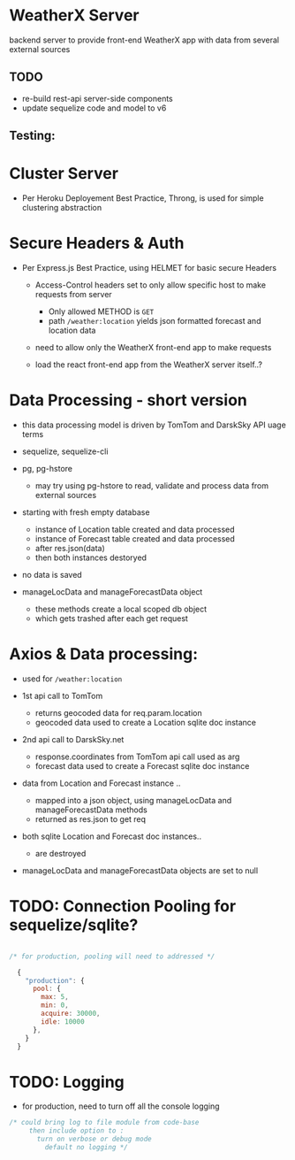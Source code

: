 # WeatherX Server

backend server to provide front-end WeatherX app with data from several external sources

## TODO

 - re-build rest-api server-side components
 - update sequelize code and model to v6

## Testing:

# Cluster Server

  - Per Heroku Deployement Best Practice, Throng, is used for simple clustering abstraction

# Secure Headers & Auth

- Per Express.js Best Practice, using HELMET for basic secure Headers

  - Access-Control headers set to only allow specific host to make requests from server
    - Only allowed METHOD is `GET`  
    - path `/weather:location` yields json formatted forecast and location data

  - need to allow only the WeatherX front-end app to make requests

  - load the react front-end app from the WeatherX server itself..?


# Data Processing - short version

  - this data processing model is driven by TomTom and DarskSky API uage terms

  - sequelize, sequelize-cli

  - pg, pg-hstore
    - may try using pg-hstore to read, validate and process data from external sources

  - starting with fresh empty database
    - instance of Location table created and data processed
    - instance of Forecast table created and data processed
    - after res.json(data)
    - then both instances destoryed

  - no data is saved

  - manageLocData and manageForecastData object
    - these methods create a local scoped db object
    - which gets trashed after each get request

# Axios & Data processing:

  - used for `/weather:location`

  - 1st api call to TomTom
    - returns geocoded data for req.param.location
    - geocoded data used to create a Location sqlite doc instance

  - 2nd api call to DarskSky.net
    - response.coordinates from TomTom api call used as arg
    - forecast data used to create a Forecast sqlite doc instance

  - data from Location and Forecast instance ..
    - mapped into a json object, using manageLocData and manageForecastData methods
    - returned as res.json to get req

  - both sqlite Location and Forecast doc instances..
    - are destroyed

  - manageLocData and manageForecastData objects are set to null


# TODO: Connection Pooling for sequelize/sqlite?
```javascript

/* for production, pooling will need to addressed */

  {
    "production": {
      pool: {
        max: 5,
        min: 0,
        acquire: 30000,
        idle: 10000
      },
    }
  }
```

# TODO: Logging
  - for production, need to turn off all the console logging

```javascript
/* could bring log to file module from code-base
     then include option to :
       turn on verbose or debug mode
         default no logging */

```
